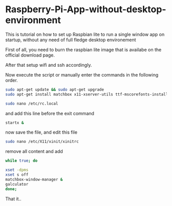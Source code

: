 # Raspberry-Pi-App-without-desktop-environment
This is tutorial on how to set up Raspbian lite to run a single window app on startup, without any need of full fledge desktop environement

First of all, you need to burn the raspbian lite image that is availabe on the official download page. 

After that setup wifi and ssh accordingly.

Now execute the script or manually enter the commands in the following order.

```bash
sudo apt-get update && sudo apt-get upgrade
sudo apt-get install matchbox x11-xserver-utils ttf-mscorefonts-installer xwit sqlite3 libnss3 xorg galculator
```

```bash
sudo nano /etc/rc.local
```
and add this line before the exit command

```bash
startx &
```

now save the file, and edit this file
```bash
sudo nano /etc/X11/xinit/xinitrc
```

remove all content and add 
```bash
while true; do

xset -dpms
xset s off
matchbox-window-manager &
galculator
done;
```
That it..
